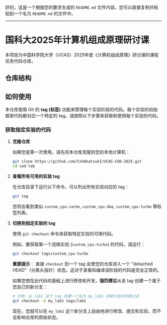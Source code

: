 好的，这是一个根据您的要求生成的 `README.md` 文件内容。您可以直接复制并粘贴到一个名为 `README.md` 的文件中。

---

# 国科大2025年计算机组成原理研讨课

本项目为中国科学院大学（UCAS）2025年度《计算机组成原理》研讨课的课程任务代码仓库。

## 仓库结构

## 如何使用

本仓库使用 Git 的 **tag (标签)** 功能来管理每个实验阶段的代码。每个实验的初始框架代码都对应一个特定的 tag。请按照以下步骤来获取和使用每个实验的代码。

### 获取指定实验的代码

1.  **克隆仓库**

    如果您是第一次使用，请先将本仓库克隆到您的本地计算机：
    ```bash
    git clone https://github.com/CxhAkatsukI/UCAS-COD-2025.git
    cd cod-lab
    ```

2.  **查看所有可用的实验 tag**

    在仓库目录下运行以下命令，可以列出所有实验对应的 tag：
    ```bash
    git tag
    ```
    您将会看到类似 `custom_cpu-cache`, `custom_cpu-dma`, `custom_cpu-turbo` 等标签列表。

3.  **切换到指定实验的 tag**

    使用 `git checkout` 命令来获取特定实验的可用代码。

    例如，要获取第一个选做实验 (`custom_cpu-turbo`) 的代码，请运行：
    ```bash
    git checkout tags/custom_cpu-turbo
    ```

    **重要提示**：
    直接 `checkout` 到一个 tag 会使您的仓库进入一个 "detached HEAD"（分离头指针）状态。这对于查看和编译该阶段的代码是完全正常的。

    如果您想在此代码的基础上进行修改和开发，**强烈建议**从该 tag 创建一个属于您自己的新分支：
    ```bash
    # 示例：从 lab1 这个 tag 创建一个名为 my_lab1 的新分支并切换过去
    git checkout -b my_lab1 tags/lab1
    ```
    现在，您就可以在 `my_lab1` 这个新分支上自由地进行修改、提交和实验，而不会影响仓库的原始状态。